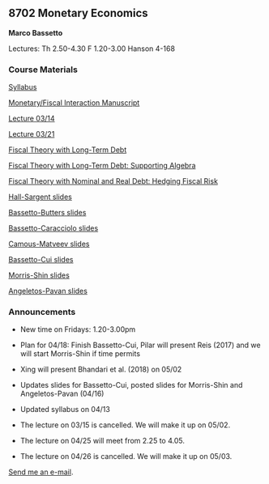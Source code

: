 ## 8702 Monetary Economics

**Marco Bassetto**

Lectures: Th 2.50-4.30 F 1.20-3.00 Hanson 4-168

### Course Materials

[Syllabus](/teaching/8702/files/syllabus.pdf)

[Monetary/Fiscal Interaction Manuscript](/teaching/8702/files/bassettomonetaryfiscalinteraction.pdf)

[Lecture 03/14](/teaching/8702/files/lecture2.pdf)

[Lecture 03/21](/teaching/8702/files/lecture3formerly4.pdf)

[Fiscal Theory with Long-Term Debt](/teaching/8702/files/ftpllongtermdebt.pdf)

[Fiscal Theory with Long-Term Debt: Supporting Algebra](/teaching/8702/files/ltdsupportingalgebra.pdf)

[Fiscal Theory with Nominal and Real Debt: Hedging Fiscal Risk](/teaching/8702/files/taxsmoothing.pdf)

[Hall-Sargent slides](/teaching/8702/files/hallsarg.pdf)

[Bassetto-Butters slides](/teaching/8702/files/slides2.pdf)

[Bassetto-Caracciolo slides](/teaching/8702/files/slideschicago.pdf)

[Camous-Matveev slides](/teaching/8702/files/camousmatveev.pdf)

[Bassetto-Cui slides](/teaching/8702/files/slides_teaching_8702_2024.pdf)

[Morris-Shin slides](/teaching/8702/files/beautycontests.pdf)

[Angeletos-Pavan slides](/teaching/8702/files/angeletospavanslides.pdf)

### Announcements

- New time on Fridays: 1.20-3.00pm
  
- Plan for 04/18: Finish Bassetto-Cui, Pilar will present Reis (2017) and we will start Morris-Shin if time permits

- Xing will present Bhandari et al. (2018) on 05/02

- Updates slides for Bassetto-Cui, posted slides for Morris-Shin and Angeletos-Pavan (04/16)
  
- Updated syllabus on 04/13

- The lecture on 03/15 is cancelled. We will make it up on 05/02.

- The lecture on 04/25 will meet from 2.25 to 4.05.

- The lecture on 04/26 is cancelled. We will make it up on 05/03.

[Send me an e-mail](mailto:bassetto@nber.org).

